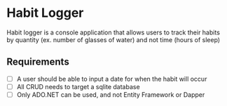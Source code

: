 # Habit Logger

Habit logger is a console application that allows users to track their habits by quantity (ex. number of glasses of water) and not time (hours of sleep)

## Requirements
- [ ] A user should be able to input a date for when the habit will occur
- [ ] All CRUD needs to target a sqlite database
- [ ] Only ADO.NET can be used, and not Entity Framework or Dapper
